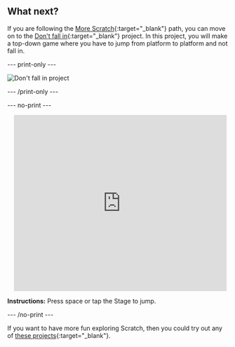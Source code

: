 ## What next?

If you are following the [More Scratch](https://projects.raspberrypi.org/en/raspberrypi/more-scratch){:target="_blank"} path, you can move on to the [Don't fall in](https://projects.raspberrypi.org/en/projects/dont-fall-in){:target="_blank"} project. In this project, you will make a top-down game where you have to jump from platform to platform and not fall in.

--- print-only ---

![Don't fall in project](images/dont-fall-in-project.png)

--- /print-only ---

--- no-print ---

<div class="scratch-preview" style="margin-left: 15px;">
  <iframe allowtransparency="true" width="485" height="402" src="https://scratch.mit.edu/projects/525202210/" frameborder="0"></iframe>
</div>

**Instructions:** Press space or tap the Stage to jump.

--- /no-print ---

If you want to have more fun exploring Scratch, then you could try out any of [these projects](https://projects.raspberrypi.org/en/projects?software%5B%5D=scratch&curriculum%5B%5D=%201){:target="_blank"}.
